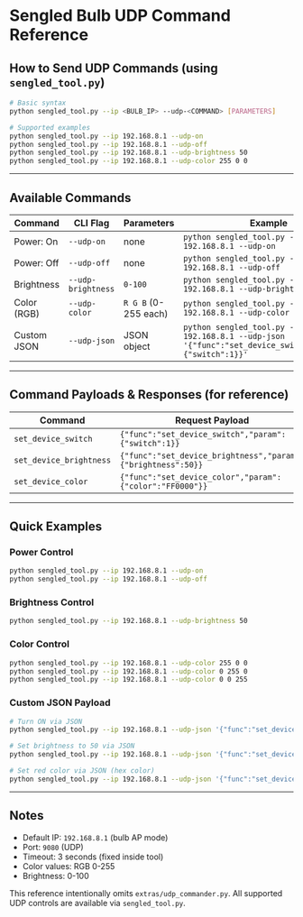# Sengled Bulb UDP Command Reference

## How to Send UDP Commands (using `sengled_tool.py`)

```bash
# Basic syntax
python sengled_tool.py --ip <BULB_IP> --udp-<COMMAND> [PARAMETERS]

# Supported examples
python sengled_tool.py --ip 192.168.8.1 --udp-on
python sengled_tool.py --ip 192.168.8.1 --udp-off
python sengled_tool.py --ip 192.168.8.1 --udp-brightness 50
python sengled_tool.py --ip 192.168.8.1 --udp-color 255 0 0
```

---

## Available Commands

| Command | CLI Flag | Parameters | Example |
|--------|----------|------------|---------|
| Power: On | `--udp-on` | none | `python sengled_tool.py --ip 192.168.8.1 --udp-on` |
| Power: Off | `--udp-off` | none | `python sengled_tool.py --ip 192.168.8.1 --udp-off` |
| Brightness | `--udp-brightness` | `0-100` | `python sengled_tool.py --ip 192.168.8.1 --udp-brightness 50` |
| Color (RGB) | `--udp-color` | `R G B` (0-255 each) | `python sengled_tool.py --ip 192.168.8.1 --udp-color 255 0 0` |
| Custom JSON | `--udp-json` | JSON object | `python sengled_tool.py --ip 192.168.8.1 --udp-json '{"func":"set_device_switch","param":{"switch":1}}'` |

---

## Command Payloads & Responses (for reference)

| Command | Request Payload | Response Payload |
|--------|------------------|------------------|
| `set_device_switch` | `{"func":"set_device_switch","param":{"switch":1}}` | `{"func":"set_device_switch","result":{"ret":0,"msg":"success"}}` |
| `set_device_brightness` | `{"func":"set_device_brightness","param":{"brightness":50}}` | `{"func":"set_device_brightness","result":{"ret":0,"msg":"success"}}` |
| `set_device_color` | `{"func":"set_device_color","param":{"color":"FF0000"}}` | `{"func":"set_device_color","result":{"ret":0,"msg":"success"}}` |

---

## Quick Examples

### Power Control
```bash
python sengled_tool.py --ip 192.168.8.1 --udp-on
python sengled_tool.py --ip 192.168.8.1 --udp-off
```

### Brightness Control
```bash
python sengled_tool.py --ip 192.168.8.1 --udp-brightness 50
```

### Color Control
```bash
python sengled_tool.py --ip 192.168.8.1 --udp-color 255 0 0
python sengled_tool.py --ip 192.168.8.1 --udp-color 0 255 0
python sengled_tool.py --ip 192.168.8.1 --udp-color 0 0 255
```

### Custom JSON Payload
```bash
# Turn ON via JSON
python sengled_tool.py --ip 192.168.8.1 --udp-json '{"func":"set_device_switch","param":{"switch":1}}'

# Set brightness to 50 via JSON
python sengled_tool.py --ip 192.168.8.1 --udp-json '{"func":"set_device_brightness","param":{"brightness":50}}'

# Set red color via JSON (hex color)
python sengled_tool.py --ip 192.168.8.1 --udp-json '{"func":"set_device_color","param":{"color":"FF0000"}}'
```

---

## Notes

- Default IP: `192.168.8.1` (bulb AP mode)
- Port: `9080` (UDP)
- Timeout: 3 seconds (fixed inside tool)
- Color values: RGB 0-255
- Brightness: 0-100

This reference intentionally omits `extras/udp_commander.py`. All supported UDP controls are available via `sengled_tool.py`.
